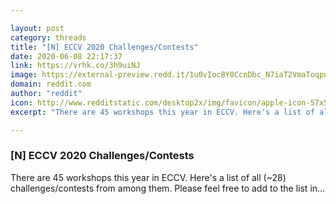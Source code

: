 ```yaml
---

layout: post
category: threads
title: "[N] ECCV 2020 Challenges/Contests"
date: 2020-06-08 22:17:37
link: https://vrhk.co/3h9uiNJ
image: https://external-preview.redd.it/1u0vIoc8Y0CcnDbc_N7iaT2VmaToqpntG5iyPsPVXbY.jpg?width=400&height=209.42408377&auto=webp&crop=400:209.42408377,smart&s=fda1881c142d381ad7bba775e0eeb889b1384d95
domain: reddit.com
author: "reddit"
icon: http://www.redditstatic.com/desktop2x/img/favicon/apple-icon-57x57.png
excerpt: "There are 45 workshops this year in ECCV. Here's a list of all (\~28) challenges/contests from among them. Please feel free to add to the list in..."

---
```


### [N] ECCV 2020 Challenges/Contests

There are 45 workshops this year in ECCV. Here's a list of all (\~28) challenges/contests from among them. Please feel free to add to the list in...